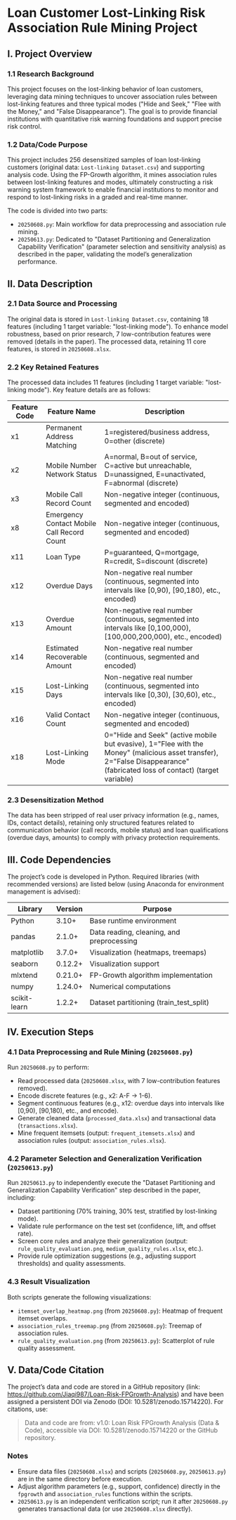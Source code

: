 # Loan Customer Lost-Linking Risk Association Rule Mining Project  

## I. Project Overview  

### 1.1 Research Background  
This project focuses on the lost-linking behavior of loan customers, leveraging data mining techniques to uncover association rules between lost-linking features and three typical modes ("Hide and Seek," "Flee with the Money," and "False Disappearance"). The goal is to provide financial institutions with quantitative risk warning foundations and support precise risk control.  

### 1.2 Data/Code Purpose  
This project includes 256 desensitized samples of loan lost-linking customers (original data: `Lost-linking Dataset.csv`) and supporting analysis code. Using the FP-Growth algorithm, it mines association rules between lost-linking features and modes, ultimately constructing a risk warning system framework to enable financial institutions to monitor and respond to lost-linking risks in a graded and real-time manner.  

The code is divided into two parts:  
- `20250608.py`: Main workflow for data preprocessing and association rule mining.  
- `20250613.py`: Dedicated to "Dataset Partitioning and Generalization Capability Verification" (parameter selection and sensitivity analysis) as described in the paper, validating the model’s generalization performance.  


## II. Data Description  

### 2.1 Data Source and Processing  
The original data is stored in `Lost-linking Dataset.csv`, containing 18 features (including 1 target variable: "lost-linking mode"). To enhance model robustness, based on prior research, 7 low-contribution features were removed (details in the paper). The processed data, retaining 11 core features, is stored in `20250608.xlsx`.  

### 2.2 Key Retained Features  
The processed data includes 11 features (including 1 target variable: "lost-linking mode"). Key feature details are as follows:  

| Feature Code | Feature Name | Description |  
|--------------|--------------|-------------|  
| x1 | Permanent Address Matching | 1=registered/business address, 0=other (discrete) |  
| x2 | Mobile Number Network Status | A=normal, B=out of service, C=active but unreachable, D=unassigned, E=unactivated, F=abnormal (discrete) |  
| x3 | Mobile Call Record Count | Non-negative integer (continuous, segmented and encoded) |  
| x8 | Emergency Contact Mobile Call Record Count | Non-negative integer (continuous, segmented and encoded) |  
| x11 | Loan Type | P=guaranteed, Q=mortgage, R=credit, S=discount (discrete) |  
| x12 | Overdue Days | Non-negative real number (continuous, segmented into intervals like [0,90), [90,180), etc., encoded) |  
| x13 | Overdue Amount | Non-negative real number (continuous, segmented into intervals like [0,100,000), [100,000,200,000), etc., encoded) |  
| x14 | Estimated Recoverable Amount | Non-negative real number (continuous, segmented and encoded) |  
| x15 | Lost-Linking Days | Non-negative real number (continuous, segmented into intervals like [0,30), [30,60), etc., encoded) |  
| x16 | Valid Contact Count | Non-negative integer (continuous, segmented and encoded) |  
| x18 | Lost-Linking Mode | 0="Hide and Seek" (active mobile but evasive), 1="Flee with the Money" (malicious asset transfer), 2="False Disappearance" (fabricated loss of contact) (target variable) |  

### 2.3 Desensitization Method  
The data has been stripped of real user privacy information (e.g., names, IDs, contact details), retaining only structured features related to communication behavior (call records, mobile status) and loan qualifications (overdue days, amounts) to comply with privacy protection requirements.  


## III. Code Dependencies  
The project’s code is developed in Python. Required libraries (with recommended versions) are listed below (using Anaconda for environment management is advised):  

| Library          | Version  | Purpose                                  |  
|-------------------|----------|------------------------------------------|  
| Python            | 3.10+    | Base runtime environment                 |  
| pandas            | 2.1.0+   | Data reading, cleaning, and preprocessing |  
| matplotlib        | 3.7.0+   | Visualization (heatmaps, treemaps)       |  
| seaborn           | 0.12.2+  | Visualization support                    |  
| mlxtend           | 0.21.0+  | FP-Growth algorithm implementation       |  
| numpy             | 1.24.0+  | Numerical computations                   |  
| scikit-learn      | 1.2.2+   | Dataset partitioning (train_test_split)  |  


## IV. Execution Steps  

### 4.1 Data Preprocessing and Rule Mining (`20250608.py`)  
Run `20250608.py` to perform:  
- Read processed data (`20250608.xlsx`, with 7 low-contribution features removed).  
- Encode discrete features (e.g., x2: A-F → 1-6).  
- Segment continuous features (e.g., x12: overdue days into intervals like [0,90), [90,180), etc., and encode).  
- Generate cleaned data (`processed_data.xlsx`) and transactional data (`transactions.xlsx`).  
- Mine frequent itemsets (output: `frequent_itemsets.xlsx`) and association rules (output: `association_rules.xlsx`).  

### 4.2 Parameter Selection and Generalization Verification (`20250613.py`)  
Run `20250613.py` to independently execute the "Dataset Partitioning and Generalization Capability Verification" step described in the paper, including:  
- Dataset partitioning (70% training, 30% test, stratified by lost-linking mode).  
- Validate rule performance on the test set (confidence, lift, and offset rate).  
- Screen core rules and analyze their generalization (output: `rule_quality_evaluation.png`, `medium_quality_rules.xlsx`, etc.).  
- Provide rule optimization suggestions (e.g., adjusting support thresholds) and quality assessments.  

### 4.3 Result Visualization  
Both scripts generate the following visualizations:  
- `itemset_overlap_heatmap.png` (from `20250608.py`): Heatmap of frequent itemset overlaps.  
- `association_rules_treemap.png` (from `20250608.py`): Treemap of association rules.  
- `rule_quality_evaluation.png` (from `20250613.py`): Scatterplot of rule quality assessment.  


## V. Data/Code Citation  
The project’s data and code are stored in a GitHub repository (link: https://github.com/Jiaqi987/Loan-Risk-FPGrowth-Analysis) and have been assigned a persistent DOI via Zenodo (DOI: 10.5281/zenodo.15714220). For citations, use:  
> Data and code are from: v1.0: Loan Risk FPGrowth Analysis (Data & Code), accessible via DOI: 10.5281/zenodo.15714220 or the GitHub repository.  


### Notes  
- Ensure data files (`20250608.xlsx`) and scripts (`20250608.py`, `20250613.py`) are in the same directory before execution.  
- Adjust algorithm parameters (e.g., support, confidence) directly in the `fpgrowth` and `association_rules` functions within the scripts.  
- `20250613.py` is an independent verification script; run it after `20250608.py` generates transactional data (or use `20250608.xlsx` directly).
